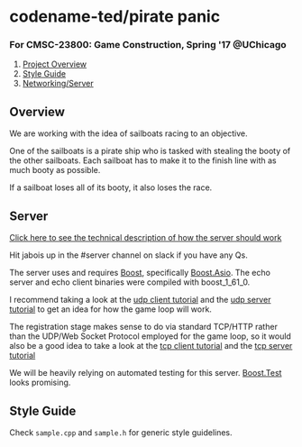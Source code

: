 # codename-ted/pirate panic
### For CMSC-23800: Game Construction, Spring '17 @UChicago

1. [Project Overview](#overview)
2. [Style Guide](#style-guide)
3. [Networking/Server](#server)

## Overview
We are working with the idea of sailboats racing to an objective.

One of the sailboats is a pirate ship who is tasked with stealing the booty of
the other sailboats. Each sailboat has to make it to the finish line with as
much booty as possible.

If a sailboat loses all of its booty, it also loses the race.

## Server
[Click here to see the technical description of how the server should work](https://docs.google.com/document/d/1ZTzbGsyE5LcycYMy2wDMdKz1A_tkYIssq6CrsBmdudE/edit)

Hit jabois up in the #server channel on slack if you have any Qs.

The server uses and requires [Boost](http://www.boost.org/), specifically
[Boost.Asio](http://www.boost.org/doc/libs/1_61_0/doc/html/boost_asio/overview.html).
The echo server and echo client binaries were compiled with boost_1_61_0.

I recommend taking a look at the [udp client tutorial](http://www.boost.org/doc/libs/1_63_0/doc/html/boost_asio/tutorial.html#boost_asio.tutorial.tutdaytime4)
and the [udp server tutorial](http://www.boost.org/doc/libs/1_63_0/doc/html/boost_asio/tutorial.html#boost_asio.tutorial.tutdaytime5)
to get an idea for how the game loop will work.

The registration stage makes sense to do via standard TCP/HTTP rather than the
UDP/Web Socket Protocol employed for the game loop, so it would also be a good
idea to take a look at the [tcp client tutorial](http://www.boost.org/doc/libs/1_63_0/doc/html/boost_asio/tutorial.html#boost_asio.tutorial.tutdaytime1)
and the [tcp server tutorial](http://www.boost.org/doc/libs/1_63_0/doc/html/boost_asio/tutorial.html#boost_asio.tutorial.tutdaytime2)

We will be heavily relying on automated testing for this server. [Boost.Test](http://www.boost.org/doc/libs/1_61_0/libs/test/doc/html/) looks promising.


## Style Guide
Check `sample.cpp` and `sample.h` for generic style guidelines.
